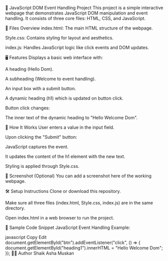 🚀 JavaScript DOM Event Handling Project
This project is a simple interactive webpage that demonstrates JavaScript DOM manipulation and event handling. It consists of three core files: HTML, CSS, and JavaScript.

📁 Files Overview
index.html: The main HTML structure of the webpage.

Style.css: Contains styling for layout and aesthetics.

index.js: Handles JavaScript logic like click events and DOM updates.

🖥️ Features
Displays a basic web interface with:

A heading (Hello Dom).

A subheading (Welcome to event handling).

An input box with a submit button.

A dynamic heading (h1) which is updated on button click.

Button click changes:

The inner text of the dynamic heading to "Hello Welcome Dom".

🧠 How It Works
User enters a value in the input field.

Upon clicking the "Submit" button:

JavaScript captures the event.

It updates the content of the h1 element with the new text.

Styling is applied through Style.css.

📸 Screenshot (Optional)
You can add a screenshot here of the working webpage.

🛠️ Setup Instructions
Clone or download this repository.

Make sure all three files (index.html, Style.css, index.js) are in the same directory.

Open index.html in a web browser to run the project.

📌 Sample Code Snippet
JavaScript Event Handling Example:

javascript
Copy
Edit
document.getElementById("btn").addEventListener("click", () => {
  document.getElementById("heading1").innerHTML = "Hello Welcome Dom";
});
🧑‍💻 Author
Shaik Asha Muskan
